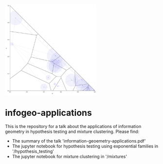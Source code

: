 <img src="https://github.com/maxiherzog/infogeo-applications/blob/master/mixtures/voronoi.png?raw=true" alt="bregman voronoi mixtures" width="300"/>

# infogeo-applications

This is the repository for a talk about the applications of information geometry in hypothesis testing and mixture clustering. 
Please find:

* The summary of the talk 'information-geoemetry-applications.pdf'
* The jupyter notebook for hypothesis testing using exponential families in '/hypothesis_testing'
* The jupyter notebook for mixture clustering in '/mixtures'
